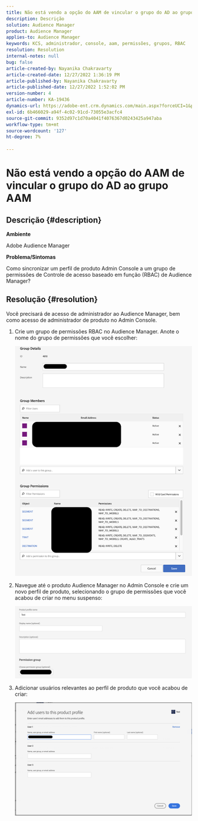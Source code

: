 ```yaml
---
title: Não está vendo a opção do AAM de vincular o grupo do AD ao grupo AAM
description: Descrição
solution: Audience Manager
product: Audience Manager
applies-to: Audience Manager
keywords: KCS, administrador, console, aam, permissões, grupos, RBAC
resolution: Resolution
internal-notes: null
bug: false
article-created-by: Nayanika Chakravarty
article-created-date: 12/27/2022 1:36:19 PM
article-published-by: Nayanika Chakravarty
article-published-date: 12/27/2022 1:52:02 PM
version-number: 4
article-number: KA-19436
dynamics-url: https://adobe-ent.crm.dynamics.com/main.aspx?forceUCI=1&pagetype=entityrecord&etn=knowledgearticle&id=4e75a46f-eb85-ed11-81ac-6045bd006079
exl-id: 6b466029-a94f-4c02-91cd-73055e3acfc4
source-git-commit: 9352d97c1d70a4041f4076367d0243425a947aba
workflow-type: tm+mt
source-wordcount: '127'
ht-degree: 7%

---
```


# Não está vendo a opção do AAM de vincular o grupo do AD ao grupo AAM

## Descrição {#description}


<b>Ambiente</b>

Adobe Audience Manager



<b>Problema/Sintomas</b>

Como sincronizar um perfil de produto Admin Console a um grupo de permissões de Controle de acesso baseado em função (RBAC) de Audience Manager?


## Resolução {#resolution}


Você precisará de acesso de administrador ao Audience Manager, bem como acesso de administrador de produto no Admin Console.

1. Crie um grupo de permissões RBAC no Audience Manager. Anote o nome do grupo de permissões que você escolher:



   ![](assets/5a5b40de-a9cf-ec11-a7b5-00224809c196.png)
2. Navegue até o produto Audience Manager no Admin Console e crie um novo perfil de produto, selecionando o grupo de permissões que você acabou de criar no menu suspenso:



   ![](assets/2689da02-aacf-ec11-a7b5-00224809c196.png)
3. Adicionar usuários relevantes ao perfil de produto que você acabou de criar:



   ![](assets/6a896e46-aacf-ec11-a7b5-00224809c196.png)
